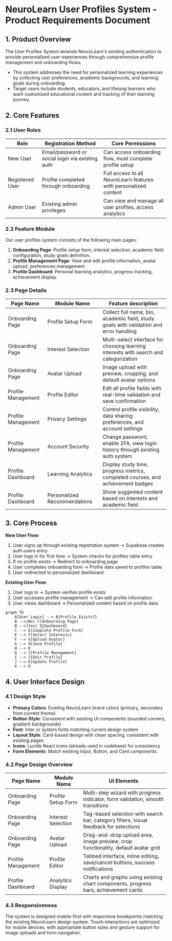 # NeuroLearn User Profiles System - Product Requirements Document

## 1. Product Overview

The User Profiles System extends NeuroLearn's existing authentication to provide personalized user experiences through comprehensive profile management and onboarding flows.

- This system addresses the need for personalized learning experiences by collecting user preferences, academic backgrounds, and learning goals during onboarding.
- Target users include students, educators, and lifelong learners who want customized educational content and tracking of their learning journey.

## 2. Core Features

### 2.1 User Roles

| Role | Registration Method | Core Permissions |
|------|---------------------|------------------|
| New User | Email/password or social login via existing auth | Can access onboarding flow, must complete profile setup |
| Registered User | Profile completed through onboarding | Full access to all NeuroLearn features with personalized content |
| Admin User | Existing admin privileges | Can view and manage all user profiles, access analytics |

### 2.2 Feature Module

Our user profiles system consists of the following main pages:
1. **Onboarding Page**: Profile setup form, interest selection, academic field configuration, study goals definition.
2. **Profile Management Page**: View and edit profile information, avatar upload, preferences management.
3. **Profile Dashboard**: Personal learning analytics, progress tracking, achievement display.

### 2.3 Page Details

| Page Name | Module Name | Feature description |
|-----------|-------------|---------------------|
| Onboarding Page | Profile Setup Form | Collect full name, bio, academic field, study goals with validation and error handling |
| Onboarding Page | Interest Selection | Multi-select interface for choosing learning interests with search and categorization |
| Onboarding Page | Avatar Upload | Image upload with preview, cropping, and default avatar options |
| Profile Management | Profile Editor | Edit all profile fields with real-time validation and save confirmation |
| Profile Management | Privacy Settings | Control profile visibility, data sharing preferences, and account settings |
| Profile Management | Account Security | Change password, enable 2FA, view login history through existing auth system |
| Profile Dashboard | Learning Analytics | Display study time, progress metrics, completed courses, and achievement badges |
| Profile Dashboard | Personalized Recommendations | Show suggested content based on interests and academic field |

## 3. Core Process

**New User Flow:**
1. User signs up through existing registration system → Supabase creates auth.users entry
2. User logs in for first time → System checks for profiles table entry
3. If no profile exists → Redirect to onboarding page
4. User completes onboarding form → Profile data saved to profiles table
5. User redirected to personalized dashboard

**Existing User Flow:**
1. User logs in → System verifies profile exists
2. User accesses profile management → Can edit profile information
3. User views dashboard → Personalized content based on profile data

```mermaid
graph TD
    A[User Login] --> B{Profile Exists?}
    B -->|No| C[Onboarding Page]
    B -->|Yes| D[Dashboard]
    C --> E[Complete Profile Form]
    E --> F[Select Interests]
    F --> G[Upload Avatar]
    G --> H[Save Profile]
    H --> D
    D --> I[Profile Management]
    I --> J[Edit Profile]
    J --> K[Update Profile]
    K --> D
```

## 4. User Interface Design

### 4.1 Design Style

- **Primary Colors**: Existing NeuroLearn brand colors (primary, secondary from current theme)
- **Button Style**: Consistent with existing UI components (rounded corners, gradient backgrounds)
- **Font**: Inter or system fonts matching current design system
- **Layout Style**: Card-based design with clean spacing, consistent with existing pages
- **Icons**: Lucide React icons (already used in codebase) for consistency
- **Form Elements**: Match existing Input, Button, and Card components

### 4.2 Page Design Overview

| Page Name | Module Name | UI Elements |
|-----------|-------------|-------------|
| Onboarding Page | Profile Setup Form | Multi-step wizard with progress indicator, form validation, smooth transitions |
| Onboarding Page | Interest Selection | Tag-based selection with search bar, category filters, visual feedback for selections |
| Onboarding Page | Avatar Upload | Drag-and-drop upload area, image preview, crop functionality, default avatar grid |
| Profile Management | Profile Editor | Tabbed interface, inline editing, save/cancel buttons, success notifications |
| Profile Dashboard | Analytics Display | Charts and graphs using existing chart components, progress bars, achievement cards |

### 4.3 Responsiveness

The system is designed mobile-first with responsive breakpoints matching the existing NeuroLearn design system. Touch interactions are optimized for mobile devices, with appropriate button sizes and gesture support for image uploads and form navigation.